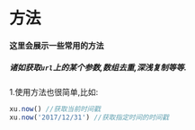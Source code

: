 <link rel="stylesheet" type="text/css" href="../assets/xui.css">
<script type="text/javascript" src="../assets/xui.js"></script>


# 方法

#### 这里会展示一些常用的方法
##### 诸如获取`url`上的某个参数,数组去重,深浅复制等等.

1.使用方法也很简单,比如:
```js
xu.now() //获取当前时间戳
xu.now('2017/12/31') //获取指定时间的时间戳
```